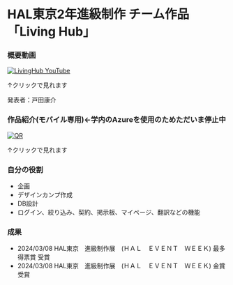 # HAL東京2年進級制作 チーム作品「Living Hub」

### 概要動画
[![LivingHub YouTube](https://github.com/unoharu/HewProject2024/assets/147580162/1d3ce36c-5841-4dd4-b9cc-963ce4feb504)](https://youtu.be/dA-nbTaytcs)

↑クリックで見れます

発表者：戸田康介

### 作品紹介(モバイル専用)<-学内のAzureを使用のためただいま停止中
[![QR](https://github.com/unoharu/HewProject2024/assets/147580162/35729f92-c43f-4747-ac4d-435e490d544a)](https://wonderful-stone-0d7337700.4.azurestaticapps.net/)

↑クリックで見れます


### 自分の役割
* 企画
* デザインカンプ作成
* DB設計
* ログイン、絞り込み、契約、掲示板、マイページ、翻訳などの機能
  
### 成果
* 2024/03/08 HAL東京　進級制作展　(ＨＡＬ　ＥＶＥＮＴ　ＷＥＥＫ) 最多得票賞 受賞
* 2024/03/08 HAL東京　進級制作展　(ＨＡＬ　ＥＶＥＮＴ　ＷＥＥＫ) 金賞 受賞
